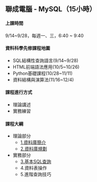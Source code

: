 
## 聯成電腦 - MySQL（15小時）


#### 上課時間

9/14~9/28，每週一、三，6:40 ~ 9:40

#### 資料科學先修課程地圖

- SQL結構性查詢語言(9/14~9/28)
- HTML前端語法應用(10/5~10/26)
- Python基礎課程(10/28~11/11)
- 資料結構與演算法(11/16~12/4)

#### 課程進行方式

- 理論講述
- 實務練習

#### 課程大綱
- 理論部分
  - [1.資料庫簡介](https://mirdex.github.io/MySQL/0.%20MySQL.slides.html)
  - [2.資料庫規劃](https://mirdex.github.io/MySQL/0-1%20關聯式資料庫的規劃.slides.html)
- 實務部分
  - [3.基本SQL查詢](https://mirdex.github.io/MySQL/1.%20基礎SQL查詢_Q.slides.html)
  - 4.資料表操作
  - 5.進階查詢技巧
